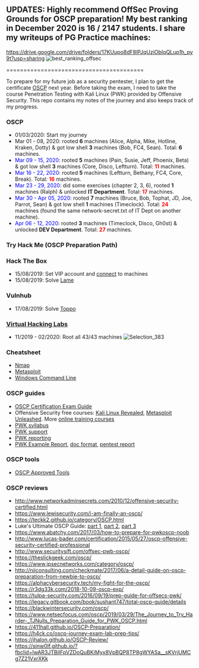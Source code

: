 
## UPDATES: Highly recommend OffSec Proving Grounds for OSCP preparation! My best ranking in December 2020 is 16 / 2147 students. I share my writeups of PG Practice machines: 
https://drive.google.com/drive/folders/17KUupo8dF8lPJqUzjObIqQLup1h_py9t?usp=sharing
![best_ranking_offsec](https://user-images.githubusercontent.com/9584484/137512091-b5ffe0d9-d037-467b-8afc-ff0bab66be05.png)

========================================

To prepare for my future job as a security pentester, I plan to get the certificate [OSCP](https://www.offensive-security.com/information-security-certifications/oscp-offensive-security-certified-professional/) next year. Before taking the exam, I need to take the course Penetration Testing with Kali Linux (PWK) provided by Offensive Security. This repo contains my notes of the journey and also keeps track of my progress.

### OSCP
- 01/03/2020: Start my journey
- Mar 01 - 08, 2020: rooted **6** machines (Alice, Alpha, Mike, Hotline, Kraken, Dotty) & got low shell **3** machines (Bob, FC4, Sean). Total: **6** machines.
- <span style="color:blue">Mar 09 - 15, 2020</span>: rooted **5** machines (Pain, Susie, Jeff, Phoenix, Beta) & got low shell **3** machines (Core, Disco, Leftturn). Total: <span style="color:red">**11**</span> machines.
- <span style="color:blue">Mar 16 - 22, 2020</span>: rooted **5** machines (Leftturn, Bethany, FC4, Core, Break). Total: <span style="color:red">**16**</span> machines.
- <span style="color:blue">Mar 23 - 29, 2020</span>: did some exercises (chapter 2, 3, 6), rooted **1** machines (Ralph) & unlocked **IT Department**. Total: <span style="color:red">**17**</span> machines.
- <span style="color:blue">Mar 30 - Apr 05, 2020</span>: rooted **7** machines (Bruce, Bob, Tophat, JD, Joe, Parrot, Sean) & got low shell **1** machines (Timeclock). Total: <span style="color:red">**24**</span> machines (found the same network-secret.txt of IT Dept on another machine).
- <span style="color:blue">Apr 06 - 12, 2020</span>: rooted **3** machines (Timeclock, Disco, Gh0st) & unlocked **DEV Department**. Total: <span style="color:red">**27**</span> machines.

### Try Hack Me (OSCP Preparation Path)

### Hack The Box
- 15/08/2019: Set VIP account and [connect](hackthebox/connect.md) to machines
- 15/08/2019: Solve [Lame](/hackthebox/Lame)

### Vulnhub
- 17/08/2019: Solve [Toppo](/vulnhub/Toppo)

### [Virtual Hacking Labs](https://www.virtualhackinglabs.com/)
- 11/2019 - 02/2020: Root all 43/43 machines
![Selection_383](https://user-images.githubusercontent.com/9584484/75338486-112dc000-588f-11ea-8081-f9bbf62a152d.png)

### Cheatsheet
- [Nmap](https://blogs.sans.org/pen-testing/files/2013/10/NmapCheatSheetv1.1.pdf)
- [Metasploit](https://www.sans.org/security-resources/sec560/misc_tools_sheet_v1.pdf)
- [Windows Command Line](https://www.sans.org/security-resources/sec560/windows_command_line_sheet_v1.pdf)

### OSCP guides
- [OSCP Certification Exam Guide](https://support.offensive-security.com/oscp-exam-guide/)
- Offensive Security free courses: [Kali Linux Revealed](https://kali.training/), [Metasploit Unleashed](https://www.offensive-security.com/metasploit-unleashed/). More [online training courses](https://www.offensive-security.com/information-security-training/)
- [PWK syllabus](penetration-testing-with-kali.pdf)
- [PWK support](https://support.offensive-security.com/pwk-support/)
- [PWK reporting](https://support.offensive-security.com/pwk-reporting/)
- [PWK Example Report](https://www.offensive-security.com/pwk-online/PWK-Example-Report-v1.pdf), [doc format](https://www.offensive-security.com/pwk-online/PWKv1-REPORT.doc), [pentest report](https://www.offensive-security.com/reports/sample-penetration-testing-report.pdf)

### OSCP tools
- [OSCP Approved Tools](https://medium.com/@falconspy/oscp-approved-tools-b2b4e889e707)

### OSCP reviews
- http://www.networkadminsecrets.com/2010/12/offensive-security-certified.html
- https://www.lewisecurity.com/i-am-finally-an-oscp/
- https://teckk2.github.io/category/OSCP.html
- Luke's Ultimate OSCP Guide: [part 1](https://medium.com/@hakluke/haklukes-ultimate-oscp-guide-part-1-is-oscp-for-you-b57cbcce7440), [part 2](https://medium.com/@hakluke/haklukes-ultimate-oscp-guide-part-2-workflow-and-documentation-tips-9dd335204a48), [part 3](https://medium.com/@hakluke/haklukes-ultimate-oscp-guide-part-3-practical-hacking-tips-and-tricks-c38486f5fc97)
- https://www.abatchy.com/2017/03/how-to-prepare-for-pwkoscp-noob
- http://www.lucas-bader.com/certification/2015/05/27/oscp-offensive-security-certified-professional
- http://www.securitysift.com/offsec-pwb-oscp/
- https://theslickgeek.com/oscp/
- https://www.jpsecnetworks.com/category/oscp/
- http://niiconsulting.com/checkmate/2017/06/a-detail-guide-on-oscp-preparation-from-newbie-to-oscp/
- https://alphacybersecurity.tech/my-fight-for-the-oscp/
- https://r3dg33k.com/2018-10-09-oscp-exp/
- https://tulpa-security.com/2016/09/19/prep-guide-for-offsecs-pwk/
- https://legacy.gitbook.com/book/sushant747/total-oscp-guide/details
- https://blackwintersecurity.com/oscp/
- https://www.netsecfocus.com/oscp/2019/03/29/The_Journey_to_Try_Harder-_TJNulls_Preparation_Guide_for_PWK_OSCP.html
- https://411hall.github.io/OSCP-Preparation/
- https://h4ck.co/oscp-journey-exam-lab-prep-tips/
- https://jhalon.github.io/OSCP-Review/
- https://sinw0lf.github.io/?fbclid=IwAR3JTBiIFpVZDoQuBKiMyx8VpBQP8TP8gWYASa__sKVrjUMCg7Z21VxrXKk
